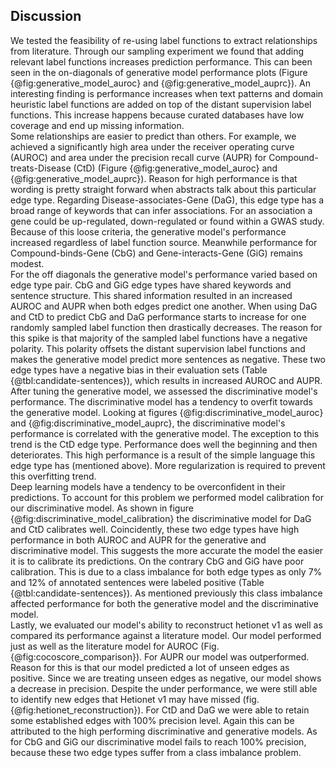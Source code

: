 ## Discussion

We tested the feasibility of re-using label functions to extract relationships from literature.
Through our sampling experiment we found that adding relevant label functions increases prediction performance.
This can been seen in the on-diagonals of generative model performance plots (Figure {@fig:generative_model_auroc} and {@fig:generative_model_auprc}).
An interesting finding is performance increases when text patterns and domain heuristic label functions are added on top of the distant supervision label functions. 
This increase happens because curated databases have low coverage and end up missing information.  
Some relationships are easier to predict than others.
For example, we achieved a significantly high area under the receiver operating curve (AUROC) and area under the precision recall curve (AUPR) for Compound-treats-Disease (CtD) (Figure {@fig:generative_model_auroc} and {@fig:generative_model_auprc}).
Reason for high performance is that wording is pretty straight forward when abstracts talk about this particular edge type.
Regarding Disease-associates-Gene (DaG), this edge type has a broad range of keywords that can infer associations.
For an association a gene could be up-regulated, down-regulated or found within a GWAS study.
Because of this loose criteria, the generative model's performance increased regardless of label function source.
Meanwhile performance for Compound-binds-Gene (CbG) and Gene-interacts-Gene (GiG) remains modest.  
For the off diagonals the generative model's performance varied based on edge type pair. 
CbG and GiG edge types have shared keywords and sentence structure.
This shared information resulted in an increased AUROC and AUPR when both edges predict one another.
When using DaG and CtD to predict CbG and DaG performance starts to increase for one randomly sampled label function then drastically decreases.
The reason for this spike is that majority of the sampled label functions have a negative polarity.
This polarity offsets the distant supervision label functions and makes the generative model predict more sentences as negative.
These two edge types have a negative bias in their evaluation sets (Table {@tbl:candidate-sentences}), which results in increased AUROC and AUPR.  
After tuning the generative model, we assessed the discriminative model's performance.
The discriminative model has a tendency to overfit towards the generative model. 
Looking at figures {@fig:discriminative_model_auroc} and {@fig:discriminative_model_auprc}, the discriminative model's performance is correlated with the generative model.
The exception to this trend is the CtD edge type.
Performance does well the beginning and then deteriorates. 
This high performance is a result of the simple language this edge type has (mentioned above).
More regularization is required to prevent this overfitting trend.  
Deep learning models have a tendency to be overconfident in their predictions.
To account for this problem we performed model calibration for our discriminative model.
As shown in figure {@fig:discriminative_model_calibration} the discriminative model for DaG and CtD calibrates well.
Coincidently, these two edge types have high performance in both AUROC and AUPR for the generative and discriminative model.
This suggests the more accurate the model the easier it is to calibrate its predictions. 
On the contrary CbG and GiG have poor calibration.
This is due to a class imbalance for both edge types as only 7% and 12% of annotated sentences were labeled positive (Table {@tbl:candidate-sentences}).
As mentioned previously this class imbalance affected performance for both the generative model and the discriminative model.  
Lastly, we evaluated our model's ability to reconstruct hetionet v1 as well as compared its performance against a literature model.
Our model performed just as well as the literature model for AUROC (Fig. {@fig:cocoscore_comparison}).
For AUPR our model was outperformed.
Reason for this is that our model predicted a lot of unseen edges as positive.
Since we are treating unseen edges as negative, our model shows a decrease in precision.
Despite the under performance, we were still able to identify new edges that Hetionet v1 may have missed (fig. {@fig:hetionet_reconstruction}). 
For CtD and DaG we were able to retain some established edges with 100% precision level.
Again this can be attributed to the high performing discriminative and generative models.
As for CbG and GiG our discriminative model fails to reach 100% precision, because these two edge types suffer from a class imbalance problem.
